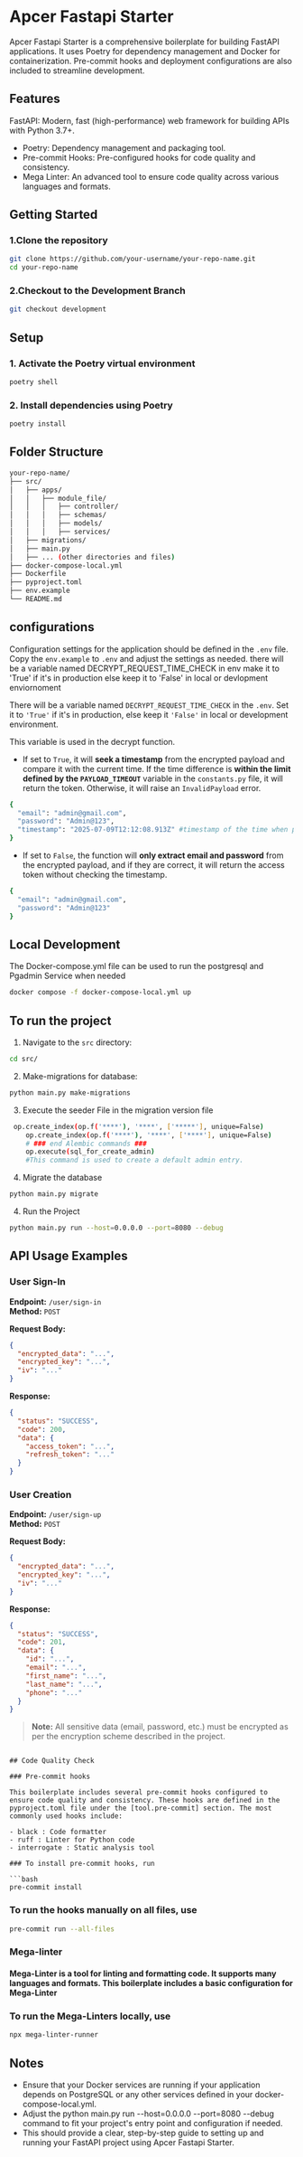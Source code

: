 # Apcer Fastapi Starter

Apcer Fastapi Starter is a comprehensive boilerplate for building FastAPI applications. It uses Poetry for dependency management and Docker for containerization. Pre-commit hooks and deployment configurations are also included to streamline development.

## Features

FastAPI: Modern, fast (high-performance) web framework for building APIs with Python 3.7+.
- Poetry: Dependency management and packaging tool.
- Pre-commit Hooks: Pre-configured hooks for code quality and consistency.
- Mega Linter: An advanced tool to ensure code quality across various languages and formats.

## Getting Started

### 1.Clone the repository

```bash
git clone https://github.com/your-username/your-repo-name.git
cd your-repo-name
```

### 2.Checkout to the Development Branch

```bash
git checkout development
```

## Setup

### 1. Activate the Poetry virtual environment

```bash
poetry shell
```

### 2. Install dependencies using Poetry

```bash
poetry install
```

## Folder Structure

```bash
your-repo-name/
├── src/
│   ├── apps/
│   │   ├── module_file/
│   │   │   ├── controller/
│   │   │   ├── schemas/
│   │   │   ├── models/
│   │   │   ├── services/
│   ├── migrations/
│   ├── main.py
│   ├── ... (other directories and files)
├── docker-compose-local.yml
├── Dockerfile
├── pyproject.toml
├── env.example
└── README.md

```

## configurations

Configuration settings for the application should be defined in the `.env` file. Copy the `env.example` to `.env` and adjust the settings as needed.
there will be a variable named DECRYPT_REQUEST_TIME_CHECK in env make it to 'True' if it's in production else keep it to 'False' in local or devlopment enviornoment

There will be a variable named `DECRYPT_REQUEST_TIME_CHECK` in the `.env`. Set it to `'True'` if it's in production, else keep it `'False'` in local or development environment.

This variable is used in the decrypt function.

- If set to `True`, it will **seek a timestamp** from the encrypted payload and compare it with the current time. If the time difference is **within the limit defined by the `PAYLOAD_TIMEOUT`** variable in the `constants.py` file, it will return the token. Otherwise, it will raise an `InvalidPayload` error.

```bash
{
  "email": "admin@gmail.com",
  "password": "Admin@123",
  "timestamp": "2025-07-09T12:12:08.913Z" #timestamp of the time when payload was created
}
```

- If set to `False`, the function will **only extract email and password** from the encrypted payload, and if they are correct, it will return the access token without checking the timestamp.

```bash
{
  "email": "admin@gmail.com",
  "password": "Admin@123"
}
```

## Local Development

The Docker-compose.yml file can be used to run the postgresql and Pgadmin Service when needed

```bash
docker compose -f docker-compose-local.yml up
```

## To run the project

1. Navigate to the `src` directory:

```bash
cd src/
```

2. Make-migrations for database:

```bash
python main.py make-migrations
```

3. Execute the seeder File in the migration version file

```bash
 op.create_index(op.f('****'), '****', ['*****'], unique=False)
    op.create_index(op.f('****'), '****', ['****'], unique=False)
    # ### end Alembic commands ###
    op.execute(sql_for_create_admin)
    #This command is used to create a default admin entry.
```

4. Migrate the database

```bash
python main.py migrate
```

4. Run the Project

```bash
python main.py run --host=0.0.0.0 --port=8080 --debug
```

## API Usage Examples

### User Sign-In

**Endpoint:** `/user/sign-in`  
**Method:** `POST`

**Request Body:**

```json
{
  "encrypted_data": "...",
  "encrypted_key": "...",
  "iv": "..."
}
```

**Response:**

```json
{
  "status": "SUCCESS",
  "code": 200,
  "data": {
    "access_token": "...",
    "refresh_token": "..."
  }
}
```

### User Creation

**Endpoint:** `/user/sign-up`  
**Method:** `POST`

**Request Body:**

```json
{
  "encrypted_data": "...",
  "encrypted_key": "...",
  "iv": "..."
}
```

**Response:**

```json
{
  "status": "SUCCESS",
  "code": 201,
  "data": {
    "id": "...",
    "email": "...",
    "first_name": "...",
    "last_name": "...",
    "phone": "..."
  }
}
```

> **Note:** All sensitive data (email, password, etc.) must be encrypted as per the encryption scheme described in the project.

````

## Code Quality Check

### Pre-commit hooks

This boilerplate includes several pre-commit hooks configured to ensure code quality and consistency. These hooks are defined in the pyproject.toml file under the [tool.pre-commit] section. The most commonly used hooks include:

- black : Code formatter
- ruff : Linter for Python code
- interrogate : Static analysis tool

### To install pre-commit hooks, run

```bash
pre-commit install
````

### To run the hooks manually on all files, use

```bash
pre-commit run --all-files
```

### Mega-linter

#### Mega-Linter is a tool for linting and formatting code. It supports many languages and formats. This boilerplate includes a basic configuration for Mega-Linter

### To run the Mega-Linters locally, use

```bash
npx mega-linter-runner
```

## Notes

- Ensure that your Docker services are running if your application depends on PostgreSQL or any other services defined in your docker-compose-local.yml.
- Adjust the python main.py run --host=0.0.0.0 --port=8080 --debug command to fit your project's entry point and configuration if needed.
- This should provide a clear, step-by-step guide to setting up and running your FastAPI project using Apcer Fastapi Starter.
